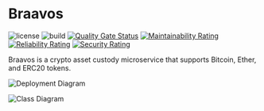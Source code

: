 # Braavos

![license](https://img.shields.io/github/license/nerddan/braavos.svg)
![build](https://img.shields.io/travis/com/nerdDan/braavos.svg)
[![Quality Gate Status](https://sonarcloud.io/api/project_badges/measure?project=dancju_braavos&metric=alert_status)](https://sonarcloud.io/summary/new_code?id=dancju_braavos)
[![Maintainability Rating](https://sonarcloud.io/api/project_badges/measure?project=dancju_braavos&metric=sqale_rating)](https://sonarcloud.io/summary/new_code?id=dancju_braavos)
[![Reliability Rating](https://sonarcloud.io/api/project_badges/measure?project=dancju_braavos&metric=reliability_rating)](https://sonarcloud.io/summary/new_code?id=dancju_braavos)
[![Security Rating](https://sonarcloud.io/api/project_badges/measure?project=dancju_braavos&metric=security_rating)](https://sonarcloud.io/summary/new_code?id=dancju_braavos)

Braavos is a crypto asset custody microservice that supports Bitcoin, Ether, and ERC20 tokens.

![Deployment Diagram](http://www.plantuml.com/plantuml/png/TP3DRi8m48JlVeeLTmJqs1FYH-BIgeNqZ1ndrLXrRB3Nj5NLTsySd2L1wisU-MPMccKWwIasHdXK9EsxGLXvAIykm8y0g2J9KWQ4JV-G0QgoTSuH8y9UbgMcfzSaD-TMjgv2cEoAuWKEw2_e9ycgYKwjgPmng4Wx6s2oAjQpjyEcw3YjC7HaIUeOid2Vs1QxsNQ_VfYF8qZrBNAzlzAadBRmtFwuDbdPtrAD7cF3G2gv0hz26HUhGGVIf_CVjngaZ70DCzo4b2-jZKPBC7y4vRzFv02_LDtkZ1shElSu7yCBXfKCsheXkX2Y3y5qcZRl3VwosytEFWlDEJs7GsTfDAH8R5AhKWpPB0tPVoZU_9xbhNk2QQG4izPFkKHRnSRy0G00)

![Class Diagram](http://www.plantuml.com/plantuml/svg/ZPH1hzem3CVl-HGvJ-hqzCxe2GXi7BQ9qIBEMMhQQcc3afGTDhxxO4jbr-fJkTM_-E_4rjzTXgXzx5ihBjhyr1N8jTVwwe9SB0vWekug2szlyhSmLeSWLr-_xtFmryP08bzSLO4NGly8qMiJfQfrqurpraqqZiDjhC53txBKGet1CTyKJ5Zi4i1BjmVr-ZBGbATSTswg0LAMtZDYmtF4JV1PV5JUTUzDP1sDyg0ZRE3YGXCH7-3i8TIV090TBoMcSdngObrw_KjRWJDIpbemaOBxStsB85L3GElWXBnvVKd564qL6Krb6IMrRs9aWVj4LgTSAklwygIZgSLdvoeB_yc_fAQh7Yhg4BduasNC81C9t2mem1oqpkGnDHAMmmJqrVGvynZP1EcoB0s1OzuPF-PzYP5fvOSiOvQTFAVs5RkYsDzPzCvQy8zR1XyByGr2p4qDPM-7eN7xSa0BJEgfpqVHd99l0mVFweab9zZC0EYAuUVCrMGByNDUCpIAd_CQqXoDvjkYwux1V6lqXq23PtH3WpHuHaUQPF58lOIkx5lx5m00)
